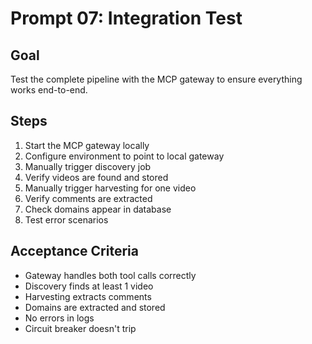 # Prompt 07: Integration Test

## Goal

Test the complete pipeline with the MCP gateway to ensure everything works end-to-end.

## Steps

1. Start the MCP gateway locally
2. Configure environment to point to local gateway
3. Manually trigger discovery job
4. Verify videos are found and stored
5. Manually trigger harvesting for one video
6. Verify comments are extracted
7. Check domains appear in database
8. Test error scenarios

## Acceptance Criteria

- Gateway handles both tool calls correctly
- Discovery finds at least 1 video
- Harvesting extracts comments
- Domains are extracted and stored
- No errors in logs
- Circuit breaker doesn't trip
